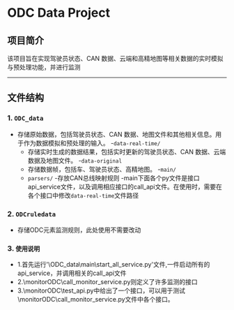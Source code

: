 # ODC Data Project

## 项目简介
该项目旨在实现驾驶员状态、CAN 数据、云端和高精地图等相关数据的实时模拟与预处理功能，并进行监测

---

## 文件结构

### 1. `ODC_data`
- 存储原始数据，包括驾驶员状态、CAN 数据、地图文件和其他相关信息。用于作为数据模拟和预处理的输入。
  -`data-real-time/`
    - 存储实时生成的数据结果，包括实时更新的驾驶员状态、CAN 数据、云端数据及地图文件。
  -`data-original`
    - 存储数据帧，包括车、驾驶员状态、高精地图。
  -`main/`
    - `parsers/`
      -存放CAN总线映射规则
    -main下面各个py文件是接口api_service文件，以及调用相应接口的call_api文件。在使用时，需要在各个接口中修改`data-real-time`文件路径

### 2. `ODCruledata`
- 存储ODC元素监测规则，此处使用不需要改动


### 3. `使用说明`
- 1.首先运行'\ODC_data\main\start_all_service.py'文件,一件启动所有的api_service，并调用相关的call_api文件
- 2.\monitorODC\call_monitor_service.py则定义了许多监测的接口
- 3.\monitorODC\test_api.py中给出了一个接口，可以用于测试\monitorODC\call_monitor_service.py文件中各个接口。




